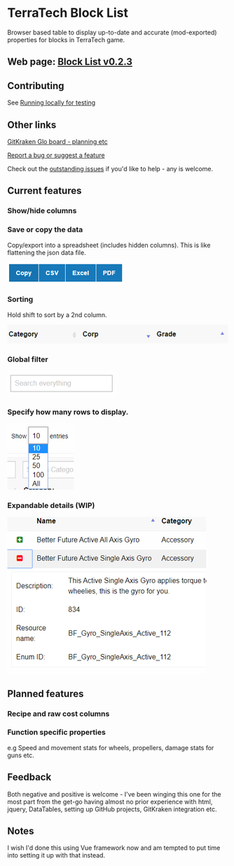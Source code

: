 # TerraTech Block List

Browser based table to display up-to-date and accurate (mod-exported) properties for blocks in TerraTech game.

## Web page: [Block List v0.2.3](https://danny-alexander.github.io/terratech-block-list/block-list.html)

## Contributing
See [Running locally for testing](https://github.com/Danny-Alexander/terratech-block-list/wiki/Running-locally-for-testing)

## Other links

[GitKraken Glo board - planning etc](https://app.gitkraken.com/glo/board/XVD-R2R-2QAPHQed)

[Report a bug or suggest a feature](https://github.com/Danny-Alexander/terratech-block-list/issues/new/choose)

Check out the [outstanding issues](https://github.com/Danny-Alexander/terratech-block-list/issues) if you'd like to help - any is welcome.

## Current features

### Show/hide columns

### Save or copy the data

Copy/export into a spreadsheet (includes hidden columns). This is like flattening the json data file.

![CopyOrExportData-v0.1.4.PNG](docs/images/CopyOrExportData-v0.1.4.PNG)

### Sorting

Hold shift to sort by a 2nd column.

![MultipleColumnSorting-v0.1.4.PNG](docs/images/MultipleColumnSorting-v0.1.4.PNG)

### Global filter

![GlobalSearch-v0.1.4.PNG](docs/images/GlobalSearch-v0.1.4.PNG)

### Specify how many rows to display.

![SelectTableLength-v0.1.4.PNG](docs/images/SelectTableLength-v0.1.4.PNG)

### Expandable details (WIP)

![ExpandableDetails-v0.1.4.PNG](docs/images/ExpandableDetails-v0.1.4.PNG)

## Planned features

### Recipe and raw cost columns

### Function specific properties

e.g Speed and movement stats for wheels, propellers, damage stats for guns etc.

## Feedback

Both negative and positive is welcome - I've been winging this one for the most part from the get-go having almost no prior experience with html, jquery, DataTables, setting up GitHub projects, GitKraken integration etc.

## Notes

I wish I'd done this using Vue framework now and am tempted to put time into setting it up with that instead.
